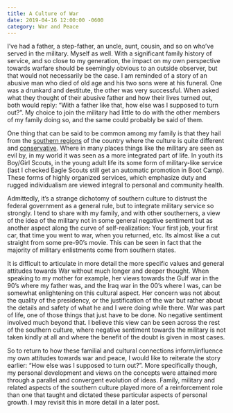 ```yaml
---
title: A Culture of War
date: 2019-04-16 12:00:00 -0600
category: War and Peace
---
```


I’ve had a father, a step-father, an uncle, aunt, cousin, and so on who’ve served in the military. Myself as well.
With a significant family history of service, and so close to my generation, the impact on my own perspective towards
warfare should be seemingly obvious to an outside observer, but that would not necessarily be the case. I am reminded
of a story of an abusive man who died of old age and his two sons were at his funeral. One was a drunkard and destitute,
the other was very successful. When asked what they thought of their abusive father and how their lives turned out, both
would reply: “With a father like that, how else was I supposed to turn out?”. My choice to join the military had little
to do with the other members of my family doing so, and the same could probably be said of them.

One thing that can be said to be common among my family is that they hail from the
[southern regions](https://en.wikipedia.org/wiki/Deep_South) of the country where the culture is quite different and
[conservative](http://www.firstprinciplesjournal.com/articles.aspx?article=675&). Where in many places things like the
military are seen as evil by, in my world it was seen as a more integrated part of life. In youth its Boy/Girl Scouts,
in the young adult life its some form of military-like service (last I checked Eagle Scouts still get an automatic
promotion in Boot Camp). These forms of highly organized services, which emphasize duty and rugged individualism are
viewed integral to personal and community health.

Admittedly, it’s a strange dichotomy of southern culture to distrust the federal government as a general rule, but to
integrate military service so strongly. I tend to share with my family, and with other southerners, a view of the idea
of the military not in some general negative sentiment but as another aspect along the curve of self-realization: Your
first job, your first car, that time you went to war, when you returned, etc. Its almost like a cut straight from some
pre-90’s movie. This can be seen in fact that the majority of military enlistments come from southern states.

It is difficult to articulate in more detail the more specific values and general attitudes towards War without much longer
and deeper thought. When speaking to my mother for example, her views towards the Gulf war in the 90’s where my father was,
and the Iraq war in the 00’s where I was, can be somewhat enlightening on this cultural aspect. Her concern was not about the
quality of the presidency, or the justification of the war but rather about the details and safety of what he and I were doing
while there. War was part of life, one of those things that just have to be done. No negative sentiment involved much beyond
that. I believe this view can be seen across the rest of the southern culture, where negative sentiment towards the military
is not taken kindly at all and where the benefit of the doubt is given in most cases.

So to return to how these familial and cultural connections inform/influence my own attitudes towards war and peace, I would
like to reiterate the story earlier: “How else was I supposed to turn out?”. More specifically though, my personal development
and views on the concepts were attained more through a parallel and convergent evolution of ideas. Family, military and related
aspects of the southern culture played more of a reinforcement role than one that taught and dictated these particular aspects
of personal growth. I may revisit this in more detail in a later post.

